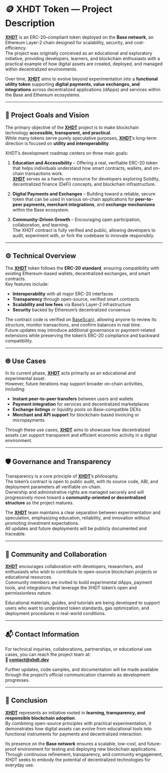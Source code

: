 # 🪙 XHDT Token — Project Description

[**XHDT**](https://basescan.org/address/0x6be3b89180546a035effacd039da93b2a84649de) is an ERC-20–compliant token deployed on the **Base network**, an Ethereum Layer-2 chain designed for scalability, security, and cost-efficiency.  
The project was originally conceived as an educational and exploratory initiative, providing developers, learners, and blockchain enthusiasts with a practical example of how digital assets are created, deployed, and managed within decentralized environments.  

Over time, [**XHDT**](https://basescan.org/address/0x6be3b89180546a035effacd039da93b2a84649de) aims to evolve beyond experimentation into a **functional utility token** supporting **digital payments, value exchanges, and integrations** across decentralized applications (dApps) and services within the Base and Ethereum ecosystems.  

---

## 🧭 Project Goals and Vision

The primary objective of the [**XHDT**](https://basescan.org/address/0x6be3b89180546a035effacd039da93b2a84649de) project is to make blockchain technology **accessible, transparent, and practical**.  
While many tokens serve purely speculative purposes, [**XHDT**](https://basescan.org/address/0x6be3b89180546a035effacd039da93b2a84649de)’s long-term direction is focused on **utility and interoperability**.

XHDT’s development roadmap centers on three main goals:  

1. **Education and Accessibility** – Offering a real, verifiable ERC-20 token that helps individuals understand how smart contracts, wallets, and on-chain transactions work.  
   [**XHDT**](https://basescan.org/address/0x6be3b89180546a035effacd039da93b2a84649de) serves as a hands-on resource for developers exploring Solidity, decentralized finance (DeFi) concepts, and blockchain infrastructure.  

2. **Digital Payments and Exchanges** – Building toward a reliable, secure token that can be used in various on-chain applications for **peer-to-peer payments, merchant integrations**, and **exchange mechanisms** within the Base ecosystem.  

3. **Community-Driven Growth** – Encouraging open participation, collaboration, and learning.  
   The XHDT contract is fully verified and public, allowing developers to audit, experiment with, or fork the codebase to innovate responsibly.

---

## ⚙️ Technical Overview

The [**XHDT**](https://basescan.org/address/0x6be3b89180546a035effacd039da93b2a84649de) token follows the **ERC-20 standard**, ensuring compatibility with existing Ethereum-based wallets, decentralized exchanges, and smart contracts.  
Key features include:

- **Interoperability** with all major ERC-20 interfaces  
- **Transparency** through open-source, verified smart contracts  
- **Scalability and low fees** via Base’s Layer-2 infrastructure  
- **Security** backed by Ethereum’s decentralized consensus  

The contract code is verified on [BaseScan](https://basescan.org/address/0x6be3b89180546a035effacd039da93b2a84649de)), allowing anyone to review its structure, monitor transactions, and confirm balances in real time.  
Future updates may introduce additional governance or payment-related extensions while preserving the token’s ERC-20 compliance and backward compatibility.  

---

## 🌐 Use Cases

In its current phase, [**XHDT**](https://basescan.org/address/0x6be3b89180546a035effacd039da93b2a84649de) acts primarily as an educational and experimental asset.  
However, future iterations may support broader on-chain activities, including:  

- **Instant peer-to-peer transfers** between users and wallets  
- **Payment integration** for services and decentralized marketplaces  
- **Exchange listings** or liquidity pools on Base-compatible DEXs  
- **Merchant and API support** for blockchain-based invoicing or micropayments  

Through these use cases, [**XHDT**](https://basescan.org/address/0x6be3b89180546a035effacd039da93b2a84649de) aims to showcase how decentralized assets can support transparent and efficient economic activity in a digital environment.  

---

## 🛡️ Governance and Transparency

Transparency is a core principle of [**XHDT**](https://basescan.org/address/0x6be3b89180546a035effacd039da93b2a84649de)’s philosophy.  
The token’s contract is open to public audit, with its source code, ABI, and deployment parameters all verifiable on-chain.  
Ownership and administrative rights are managed securely and will progressively move toward a **community-oriented or decentralized structure** as the project matures.  

The [**XHDT**](https://basescan.org/address/0x6be3b89180546a035effacd039da93b2a84649de) team maintains a clear separation between experimentation and speculation, emphasizing education, reliability, and innovation without promoting investment expectations.  
All updates and future deployments will be publicly documented and traceable.  

---

## 🤝 Community and Collaboration

[**XHDT**](https://basescan.org/address/0x6be3b89180546a035effacd039da93b2a84649de) encourages collaboration with developers, researchers, and enthusiasts who wish to contribute to open-source blockchain projects or educational resources.  
Community members are invited to build experimental dApps, payment tools, and integrations that leverage the XHDT token’s open and permissionless nature.  

Educational materials, guides, and tutorials are being developed to support users who want to understand token standards, gas optimization, and deployment procedures in real-world conditions.  

---

## 📬 Contact Information

For technical inquiries, collaborations, partnerships, or educational use cases, you can reach the project team at:  
**📧 contact@xhdt.dev**

Further updates, code samples, and documentation will be made available through the project’s official communication channels as development progresses.  

---

## 🧩 Conclusion

[**XHDT**](https://basescan.org/address/0x6be3b89180546a035effacd039da93b2a84649de) represents an initiative rooted in **learning, transparency, and responsible blockchain adoption**.  
By combining open-source principles with practical experimentation, it demonstrates how digital assets can evolve from educational tools into functional instruments for payments and decentralized interaction.  

Its presence on the **Base network** ensures a scalable, low-cost, and future-proof environment for testing and deploying new blockchain applications.  
Through continuous refinement, transparency, and community engagement, XHDT seeks to embody the potential of decentralized technologies for everyday use.
